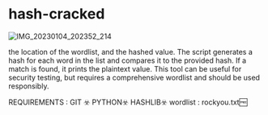 # hash-cracked

![IMG_20230104_202352_214](https://user-images.githubusercontent.com/65974917/229999544-736425ca-e605-4ec6-b436-80237617e8ce.jpg)


  the location of the wordlist, and the hashed value. The script generates a hash for each word in the list and compares it to the provided hash. If a match is found, it prints the plaintext value. This tool can be useful for security testing, but requires a comprehensive wordlist and should be used responsibly.

REQUIREMENTS : GIT ☣️
               PYTHON☣️
               HASHLIB☣️
wordlist : rockyou.txt🆓
